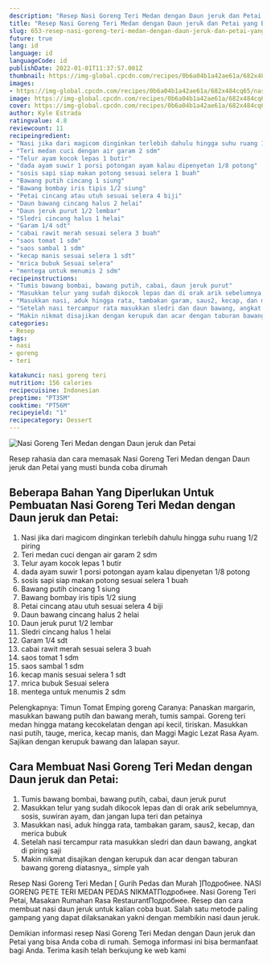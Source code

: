 ```yaml
---
description: "Resep Nasi Goreng Teri Medan dengan Daun jeruk dan Petai yang Bikin Ngiler"
title: "Resep Nasi Goreng Teri Medan dengan Daun jeruk dan Petai yang Bikin Ngiler"
slug: 653-resep-nasi-goreng-teri-medan-dengan-daun-jeruk-dan-petai-yang-bikin-ngiler
future: true
lang: id
language: id
languageCode: id
publishDate: 2022-01-01T11:37:57.001Z 
thumbnail: https://img-global.cpcdn.com/recipes/0b6a04b1a42ae61a/682x484cq65/nasi-goreng-teri-medan-dengan-daun-jeruk-dan-petai-foto-resep-utama.png
images:
- https://img-global.cpcdn.com/recipes/0b6a04b1a42ae61a/682x484cq65/nasi-goreng-teri-medan-dengan-daun-jeruk-dan-petai-foto-resep-utama.png
image: https://img-global.cpcdn.com/recipes/0b6a04b1a42ae61a/682x484cq65/nasi-goreng-teri-medan-dengan-daun-jeruk-dan-petai-foto-resep-utama.png
cover: https://img-global.cpcdn.com/recipes/0b6a04b1a42ae61a/682x484cq65/nasi-goreng-teri-medan-dengan-daun-jeruk-dan-petai-foto-resep-utama.png
author: Kyle Estrada
ratingvalue: 4.8
reviewcount: 11
recipeingredient:
- "Nasi jika dari magicom dinginkan terlebih dahulu hingga suhu ruang 1/2 piring"
- "Teri medan cuci dengan air garam 2 sdm"
- "Telur ayam kocok lepas 1 butir"
- "dada ayam suwir 1 porsi potongan ayam kalau dipenyetan 1/8 potong"
- "sosis sapi siap makan potong sesuai selera 1 buah"
- "Bawang putih cincang 1 siung"
- "Bawang bombay iris tipis 1/2 siung"
- "Petai cincang atau utuh sesuai selera 4 biji"
- "Daun bawang cincang halus 2 helai"
- "Daun jeruk purut 1/2 lembar"
- "Sledri cincang halus 1 helai"
- "Garam 1/4 sdt"
- "cabai rawit merah sesuai selera 3 buah"
- "saos tomat 1 sdm"
- "saos sambal 1 sdm"
- "kecap manis sesuai selera 1 sdt"
- "mrica bubuk Sesuai selera"
- "mentega untuk menumis 2 sdm"
recipeinstructions:
- "Tumis bawang bombai, bawang putih, cabai, daun jeruk purut"
- "Masukkan telur yang sudah dikocok lepas dan di orak arik sebelumnya, sosis, suwiran ayam, dan jangan lupa teri dan petainya"
- "Masukkan nasi, aduk hingga rata, tambakan garam, saus2, kecap, dan merica bubuk"
- "Setelah nasi tercampur rata masukkan sledri dan daun bawang, angkat di piring saji"
- "Makin nikmat disajikan dengan kerupuk dan acar dengan taburan bawang goreng diatasnya,, simple yah"
categories:
- Resep
tags:
- nasi
- goreng
- teri

katakunci: nasi goreng teri 
nutrition: 156 calories
recipecuisine: Indonesian
preptime: "PT35M"
cooktime: "PT56M"
recipeyield: "1"
recipecategory: Dessert
---
```



![Nasi Goreng Teri Medan dengan Daun jeruk dan Petai](https://img-global.cpcdn.com/recipes/0b6a04b1a42ae61a/682x484cq65/nasi-goreng-teri-medan-dengan-daun-jeruk-dan-petai-foto-resep-utama.png)

Resep rahasia dan cara memasak  Nasi Goreng Teri Medan dengan Daun jeruk dan Petai yang musti bunda coba dirumah

<!--inarticleads1-->

## Beberapa Bahan Yang Diperlukan Untuk Pembuatan Nasi Goreng Teri Medan dengan Daun jeruk dan Petai:

1. Nasi jika dari magicom dinginkan terlebih dahulu hingga suhu ruang 1/2 piring
1. Teri medan cuci dengan air garam 2 sdm
1. Telur ayam kocok lepas 1 butir
1. dada ayam suwir 1 porsi potongan ayam kalau dipenyetan 1/8 potong
1. sosis sapi siap makan potong sesuai selera 1 buah
1. Bawang putih cincang 1 siung
1. Bawang bombay iris tipis 1/2 siung
1. Petai cincang atau utuh sesuai selera 4 biji
1. Daun bawang cincang halus 2 helai
1. Daun jeruk purut 1/2 lembar
1. Sledri cincang halus 1 helai
1. Garam 1/4 sdt
1. cabai rawit merah sesuai selera 3 buah
1. saos tomat 1 sdm
1. saos sambal 1 sdm
1. kecap manis sesuai selera 1 sdt
1. mrica bubuk Sesuai selera
1. mentega untuk menumis 2 sdm

Pelengkapnya: Timun Tomat Emping goreng Caranya: Panaskan margarin, masukkan bawang putih dan bawang merah, tumis sampai. Goreng teri medan hingga matang kecokelatan dengan api kecil, tiriskan. Masukkan nasi putih, tauge, merica, kecap manis, dan Maggi Magic Lezat Rasa Ayam. Sajikan dengan kerupuk bawang dan lalapan sayur. 

<!--inarticleads2-->

## Cara Membuat Nasi Goreng Teri Medan dengan Daun jeruk dan Petai:

1. Tumis bawang bombai, bawang putih, cabai, daun jeruk purut
1. Masukkan telur yang sudah dikocok lepas dan di orak arik sebelumnya, sosis, suwiran ayam, dan jangan lupa teri dan petainya
1. Masukkan nasi, aduk hingga rata, tambakan garam, saus2, kecap, dan merica bubuk
1. Setelah nasi tercampur rata masukkan sledri dan daun bawang, angkat di piring saji
1. Makin nikmat disajikan dengan kerupuk dan acar dengan taburan bawang goreng diatasnya,, simple yah


Resep Nasi Goreng Teri Medan [ Gurih Pedas dan Murah ]Подробнее. NASI GORENG PETE TERI MEDAN PEDAS NIKMATПодробнее. Nasi Goreng Teri Petai, Masakan Rumahan Rasa RestaurantПодробнее. Resep dan cara membuat nasi daun jeruk untuk kalian coba buat. Salah satu metode paling gampang yang dapat dilaksanakan yakni dengan membikin nasi daun jeruk. 

Demikian informasi  resep Nasi Goreng Teri Medan dengan Daun jeruk dan Petai   yang bisa Anda coba di rumah. Semoga informasi ini bisa bermanfaat bagi Anda. Terima kasih telah berkujung ke web kami
